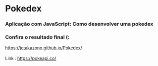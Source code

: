 # Pokedex
### Aplicação com JavaScript: Como desenvolver uma pokedex
### Confira o resultado final (: 
https://jetakazono.github.io/Pokedex/
<br>
<br>
Link : https://pokeapi.co/

